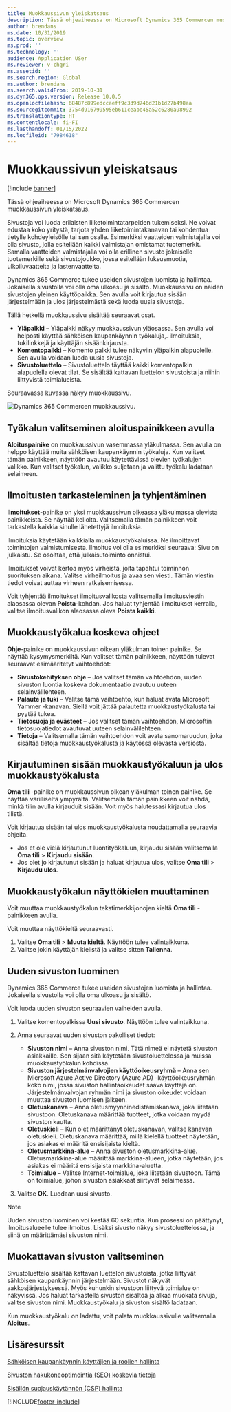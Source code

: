 ```yaml
---
title: Muokkaussivun yleiskatsaus
description: Tässä ohjeaiheessa on Microsoft Dynamics 365 Commercen muokkaussivun yleiskatsaus.
author: brendans
ms.date: 10/31/2019
ms.topic: overview
ms.prod: ''
ms.technology: ''
audience: Application USer
ms.reviewer: v-chgri
ms.assetid: ''
ms.search.region: Global
ms.author: brendans
ms.search.validFrom: 2019-10-31
ms.dyn365.ops.version: Release 10.0.5
ms.openlocfilehash: 68487c899edccaeff9c339d746d21b1d27b498aa
ms.sourcegitcommit: 3754d916799595eb611ceabe45a52c6280a98992
ms.translationtype: HT
ms.contentlocale: fi-FI
ms.lasthandoff: 01/15/2022
ms.locfileid: "7984618"
---
```

# <a name="authoring-page-overview"></a>Muokkaussivun yleiskatsaus

  
 [!include [banner](includes/banner.md)]

Tässä ohjeaiheessa on Microsoft Dynamics 365 Commercen muokkaussivun yleiskatsaus.

Sivustoja voi luoda erilaisten liiketoimintatarpeiden tukemiseksi. Ne voivat edustaa koko yritystä, tarjota yhden liiketoimintakanavan tai kohdentua tietylle kohdeyleisölle tai sen osalle. Esimerkiksi vaatteiden valmistajalla voi olla sivusto, jolla esitellään kaikki valmistajan omistamat tuotemerkit. Samalla vaatteiden valmistajalla voi olla erillinen sivusto jokaiselle tuotemerkille sekä sivustojoukko, jossa esitellään luksusmuotia, ulkoiluvaatteita ja lastenvaatteita.

Dynamics 365 Commerce tukee useiden sivustojen luomista ja hallintaa. Jokaisella sivustolla voi olla oma ulkoasu ja sisältö. Muokkaussivu on näiden sivustojen yleinen käyttöpaikka. Sen avulla voit kirjautua sisään järjestelmään ja ulos järjestelmästä sekä luoda uusia sivustoja.

Tällä hetkellä muokkaussivu sisältää seuraavat osat.

- **Yläpalkki** – Yläpalkki näkyy muokkaussivun yläosassa. Sen avulla voi helposti käyttää sähköisen kaupankäynnin työkaluja,. ilmoituksia, tukilinkkejä ja käyttäjän sisäänkirjausta.
- **Komentopalkki** – Komento palkki tulee näkyviin yläpalkin alapuolelle. Sen avulla voidaan luoda uusia sivustoja.
- **Sivustoluettelo** – Sivustoluettelo täyttää kaikki komentopalkin alapuolella olevat tilat. Se sisältää kattavan luettelon sivustoista ja niihin liittyvistä toimialueista.

Seuraavassa kuvassa näkyy muokkaussivu.

![Dynamics 365 Commercen muokkaussivu.](../commerce/media/authoring_tools_01.png)

## <a name="use-the-home-button-to-select-a-tool"></a>Työkalun valitseminen aloituspainikkeen avulla

**Aloituspainike** on muokkaussivun vasemmassa yläkulmassa. Sen avulla on helppo käyttää muita sähköisen kaupankäynnin työkaluja. Kun valitset tämän painikkeen, näyttöön avautuu käytettävissä olevien työkalujen valikko. Kun valitset työkalun, valikko suljetaan ja valittu työkalu ladataan selaimeen.

## <a name="view-and-clear-notifications"></a>Ilmoitusten tarkasteleminen ja tyhjentäminen

**Ilmoitukset**-painike on yksi muokkaussivun oikeassa yläkulmassa olevista painikkeista. Se näyttää kellolta. Valitsemalla tämän painikkeen voit tarkastella kaikkia sinulle lähetettyjä ilmoituksia.

Ilmoituksia käytetään kaikkialla muokkaustyökaluissa. Ne ilmoittavat toimintojen valmistumisesta. Ilmoitus voi olla esimerkiksi seuraava: Sivu on julkaistu. Se osoittaa, että julkaisutoiminto onnistui.

Ilmoitukset voivat kertoa myös virheistä, joita tapahtui toiminnon suorituksen aikana. Valitse virheilmoitus ja avaa sen viesti. Tämän viestin tiedot voivat auttaa virheen ratkaisemisessa.

Voit tyhjentää ilmoitukset ilmoitusvalikosta valitsemalla ilmoitusviestin alaosassa olevan **Poista**-kohdan. Jos haluat tyhjentää ilmoitukset kerralla, valitse ilmoitusvalikon alaosassa oleva **Poista kaikki**.

## <a name="get-help-with-the-authoring-tool"></a>Muokkaustyökalua koskeva ohjeet

**Ohje**-painike on muokkaussivun oikean yläkulman toinen painike. Se näyttää kysymysmerkiltä. Kun valitset tämän painikkeen, näyttöön tulevat seuraavat esimääritetyt vaihtoehdot:

- **Sivustokehityksen ohje** – Jos valitset tämän vaihtoehdon, uuden sivuston luontia koskeva dokumentaatio avautuu uuteen selainvälilehteen.
- **Palaute ja tuki** – Valitse tämä vaihtoehto, kun haluat avata Microsoft Yammer -kanavan. Siellä voit jättää palautetta muokkaustyökalusta tai pyytää tukea.
- **Tietosuoja ja evästeet** – Jos valitset tämän vaihtoehdon, Microsoftin tietosuojatiedot avautuvat uuteen selainvälilehteen.
- **Tietoja** – Valitsemalla tämän vaihtoehdon voit avata sanomaruudun, joka sisältää tietoja muokkaustyökalusta ja käytössä olevasta versiosta.

## <a name="sign-in-to-and-out-of-the-authoring-tool"></a>Kirjautuminen sisään muokkaustyökaluun ja ulos muokkaustyökalusta

**Oma tili** -painike on muokkaussivun oikean yläkulman toinen painike. Se näyttää värilliseltä ympyrältä. Valitsemalla tämän painikkeen voit nähdä, minkä tilin avulla kirjauduit sisään. Voit myös halutessasi kirjautua ulos tilistä.

Voit kirjautua sisään tai ulos muokkaustyökalusta noudattamalla seuraavia ohjeita.

- Jos et ole vielä kirjautunut luontityökaluun, kirjaudu sisään valitsemalla **Oma tili** \> **Kirjaudu sisään**.
- Jos olet jo kirjautunut sisään ja haluat kirjautua ulos, valitse **Oma tili** \> **Kirjaudu ulos**.

## <a name="change-the-display-language-of-the-authoring-tool"></a>Muokkaustyökalun näyttökielen muuttaminen

Voit muuttaa muokkaustyökalun tekstimerkkijonojen kieltä **Oma tili** -painikkeen avulla.

Voit muuttaa näyttökieltä seuraavasti.

1. Valitse **Oma tili** \> **Muuta kieltä**. Näyttöön tulee valintaikkuna.
1. Valitse jokin käyttäjän kielistä ja valitse sitten **Tallenna**.

## <a name="create-a-new-website"></a>Uuden sivuston luominen

Dynamics 365 Commerce tukee useiden sivustojen luomista ja hallintaa. Jokaisella sivustolla voi olla oma ulkoasu ja sisältö.

Voit luoda uuden sivuston seuraavien vaiheiden avulla.

1. Valitse komentopalkissa **Uusi sivusto**. Näyttöön tulee valintaikkuna.
2. Anna seuraavat uuden sivuston pakolliset tiedot:

    - **Sivuston nimi** – Anna sivuston nimi. Tätä nimeä ei näytetä sivuston asiakkaille. Sen sijaan sitä käytetään sivustoluettelossa ja muissa muokkaustyökalun kohdissa.
    - **Sivuston järjestelmänvalvojien käyttöoikeusryhmä** – Anna sen Microsoft Azure Active Directory (Azure AD) -käyttöoikeusryhmän koko nimi, jossa sivuston hallintaoikeudet saava käyttäjä on. Järjestelmänvalvojan ryhmän nimi ja sivuston oikeudet voidaan muuttaa sivuston luomisen jälkeen.
    - **Oletuskanava** – Anna oletusmyynninedistämiskanava, joka liitetään sivustoon. Oletuskanava määrittää tuotteet, jotka voidaan myydä sivuston kautta.
    - **Oletuskieli** – Kun olet määrittänyt oletuskanavan, valitse kanavan oletuskieli. Oletuskanava määrittää, millä kielellä tuotteet näytetään, jos asiakas ei määritä ensisijaista kieltä.
    - **Oletusmarkkina-alue** – Anna sivuston oletusmarkkina-alue. Oletusmarkkina-alue määrittää markkina-alueen, jotka näytetään, jos asiakas ei määritä ensisijaista markkina-aluetta.
    - **Toimialue** – Valitse Internet-toimialue, joka liitetään sivustoon. Tämä on toimialue, johon sivuston asiakkaat siirtyvät selaimessa.

1. Valitse **OK**. Luodaan uusi sivusto.

> [!NOTE]
> Uuden sivuston luominen voi kestää 60 sekuntia. Kun prosessi on päättynyt, ilmoitusalueelle tulee ilmoitus. Lisäksi sivusto näkyy sivustoluettelossa, ja siinä on määrittämäsi sivuston nimi.

## <a name="select-a-website-to-author"></a>Muokattavan sivuston valitseminen

Sivustoluettelo sisältää kattavan luettelon sivustoista, jotka liittyvät sähköisen kaupankäynnin järjestelmään. Sivustot näkyvät aakkosjärjestyksessä. Myös kuhunkin sivustoon liittyvä toimialue on näkyvissä. Jos haluat tarkastella sivuston sisältöä ja alkaa muokata sivuja, valitse sivuston nimi. Muokkaustyökalu ja sivuston sisältö ladataan.

Kun muokkaustyökalu on ladattu, voit palata muokkaussivulle valitsemalla **Aloitus**.

## <a name="additional-resources"></a>Lisäresurssit

[Sähköisen kaupankäynnin käyttäjien ja roolien hallinta](manage-ecommerce-users-roles.md)

[Sivuston hakukoneoptimointia (SEO) koskevia tietoja](search-engine-optimization-considerations.md)

[Sisällön suojauskäytännön (CSP) hallinta](manage-csp.md)


[!INCLUDE[footer-include](../includes/footer-banner.md)]
